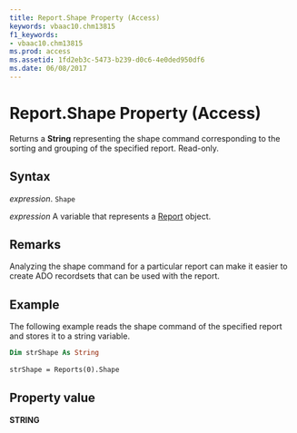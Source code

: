 ```yaml
---
title: Report.Shape Property (Access)
keywords: vbaac10.chm13815
f1_keywords:
- vbaac10.chm13815
ms.prod: access
ms.assetid: 1fd2eb3c-5473-b239-d0c6-4e0ded950df6
ms.date: 06/08/2017
---
```



# Report.Shape Property (Access)

Returns a  **String** representing the shape command corresponding to the sorting and grouping of the specified report. Read-only.


## Syntax

 _expression_. `Shape`

 _expression_ A variable that represents a [Report](./Access.Report.md) object.


## Remarks

Analyzing the shape command for a particular report can make it easier to create ADO recordsets that can be used with the report.


## Example

The following example reads the shape command of the specified report and stores it to a string variable.


```vb
Dim strShape As String 
 
strShape = Reports(0).Shape

```


## Property value

 **STRING**


